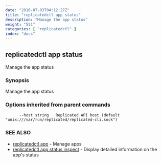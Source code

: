 ```yaml
---
date: "2016-07-03T04:12:27Z"
title: "replicatedctl app status"
description: "Manage the app status"
weight: "551"
categories: [ "replicatedctl" ]
index: "docs"
---
```


## replicatedctl app status

Manage the app status

### Synopsis


Manage the app status

### Options inherited from parent commands

```
      --host string   Replicated API host (default "unix:///var/run/replicated/replicated-cli.sock")
```

### SEE ALSO
* [replicatedctl app](/docs/reference/replicatedctl/replicatedctl_app/)	 - Manage apps
* [replicatedctl app status inspect](/docs/reference/replicatedctl/replicatedctl_app_status_inspect/)	 - Display detailed information on the app's status

